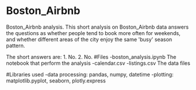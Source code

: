 # Boston_Airbnb
 Boston_Airbnb analysis. 
This short analysis on Boston_Airbnb data answers the questions as whether people tend to book more often for weekends, and whether different areas of the city enjoy the same 'busy' season pattern.

The short answers are: 1. No. 2. No.
#Files
-boston_analysis.ipynb
	The notebook that perform the analysis
-calendar.csv
-listings.csv
	The data files

#Libraries used
-data processing:
	pandas, numpy, datetime
-plotting:
	matplotlib.pyplot, seaborn, plotly.express
